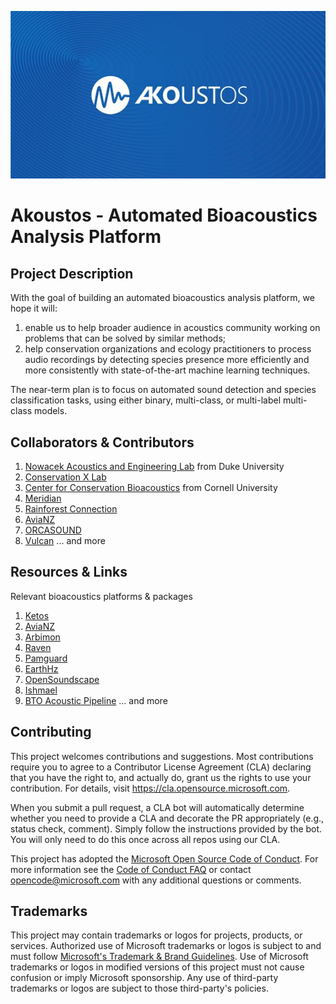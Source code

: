 ![header image](Akoustos.JPG)

# Akoustos - Automated Bioacoustics Analysis Platform


## Project Description

With the goal of building an automated bioacoustics analysis platform, we hope it will:
1. enable us to help broader audience in acoustics community working on problems that can be solved by similar methods;
2. help conservation organizations and ecology practitioners to process audio recordings by detecting species presence more efficiently and more consistently with state-of-the-art machine learning techniques.

The near-term plan is to focus on automated sound detection and species classification tasks, using either binary, multi-class, or multi-label multi-class models. 



## Collaborators & Contributors
1. [Nowacek Acoustics and Engineering Lab](https://sites.nicholas.duke.edu/nowacek/) from Duke University
2. [Conservation X Lab](https://conservationxlabs.com/)
3. [Center for Conservation Bioacoustics](https://www.birds.cornell.edu/ccb/) from Cornell University
4. [Meridian](https://meridian.cs.dal.ca/)
5. [Rainforest Connection](https://www.rfcx.org/)
6. [AviaNZ](https://www.avianz.net/)
7. [ORCASOUND](https://www.orcasound.net/portfolio/bush-point-hydrophone/)
8. [Vulcan](https://vulcan.com/)
... and more

## Resources & Links
Relevant bioacoustics platforms & packages
1. [Ketos](https://docs.meridian.cs.dal.ca/ketos/)
2. [AviaNZ](https://www.avianz.net/index.php)
3. [Arbimon](https://arbimon.rfcx.org/)
4. [Raven](https://ravensoundsoftware.com/)
5. [Pamguard](https://www.pamguard.org/)
6. [EarthHz](https://data.songsofadaptation.org/)
7. [OpenSoundscape](http://opensoundscape.org/en/latest/)
8. [Ishmael](http://bioacoustics.us/ishmael.html)
9. [BTO Acoustic Pipeline](https://www.ctbto.org/specials/vdec/)
... and more

## Contributing

This project welcomes contributions and suggestions.  Most contributions require you to agree to a
Contributor License Agreement (CLA) declaring that you have the right to, and actually do, grant us
the rights to use your contribution. For details, visit https://cla.opensource.microsoft.com.

When you submit a pull request, a CLA bot will automatically determine whether you need to provide
a CLA and decorate the PR appropriately (e.g., status check, comment). Simply follow the instructions
provided by the bot. You will only need to do this once across all repos using our CLA.

This project has adopted the [Microsoft Open Source Code of Conduct](https://opensource.microsoft.com/codeofconduct/).
For more information see the [Code of Conduct FAQ](https://opensource.microsoft.com/codeofconduct/faq/) or
contact [opencode@microsoft.com](mailto:opencode@microsoft.com) with any additional questions or comments.

## Trademarks

This project may contain trademarks or logos for projects, products, or services. Authorized use of Microsoft 
trademarks or logos is subject to and must follow 
[Microsoft's Trademark & Brand Guidelines](https://www.microsoft.com/en-us/legal/intellectualproperty/trademarks/usage/general).
Use of Microsoft trademarks or logos in modified versions of this project must not cause confusion or imply Microsoft sponsorship.
Any use of third-party trademarks or logos are subject to those third-party's policies.
